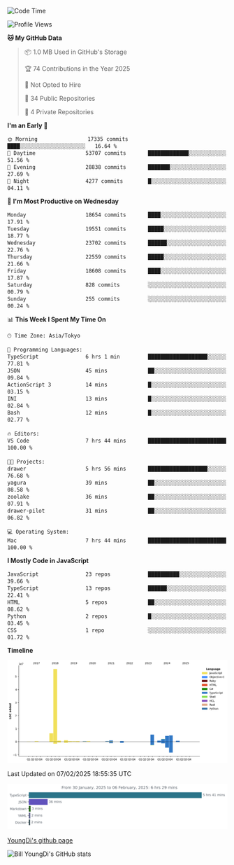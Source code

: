 <!--START_SECTION:waka-->
![Code Time](http://img.shields.io/badge/Code%20Time-1%2C172%20hrs%2016%20mins-blue)

![Profile Views](http://img.shields.io/badge/Profile%20Views-0-blue)

**🐱 My GitHub Data** 

> 📦 1.0 MB Used in GitHub's Storage 
 > 
> 🏆 74 Contributions in the Year 2025
 > 
> 🚫 Not Opted to Hire
 > 
> 📜 34 Public Repositories 
 > 
> 🔑 4 Private Repositories 
 > 
**I'm an Early 🐤** 

```text
🌞 Morning                17335 commits       ████░░░░░░░░░░░░░░░░░░░░░   16.64 % 
🌆 Daytime                53707 commits       █████████████░░░░░░░░░░░░   51.56 % 
🌃 Evening                28838 commits       ███████░░░░░░░░░░░░░░░░░░   27.69 % 
🌙 Night                  4277 commits        █░░░░░░░░░░░░░░░░░░░░░░░░   04.11 % 
```
📅 **I'm Most Productive on Wednesday** 

```text
Monday                   18654 commits       ████░░░░░░░░░░░░░░░░░░░░░   17.91 % 
Tuesday                  19551 commits       █████░░░░░░░░░░░░░░░░░░░░   18.77 % 
Wednesday                23702 commits       ██████░░░░░░░░░░░░░░░░░░░   22.76 % 
Thursday                 22559 commits       █████░░░░░░░░░░░░░░░░░░░░   21.66 % 
Friday                   18608 commits       ████░░░░░░░░░░░░░░░░░░░░░   17.87 % 
Saturday                 828 commits         ░░░░░░░░░░░░░░░░░░░░░░░░░   00.79 % 
Sunday                   255 commits         ░░░░░░░░░░░░░░░░░░░░░░░░░   00.24 % 
```


📊 **This Week I Spent My Time On** 

```text
🕑︎ Time Zone: Asia/Tokyo

💬 Programming Languages: 
TypeScript               6 hrs 1 min         ███████████████████░░░░░░   77.81 % 
JSON                     45 mins             ██░░░░░░░░░░░░░░░░░░░░░░░   09.84 % 
ActionScript 3           14 mins             █░░░░░░░░░░░░░░░░░░░░░░░░   03.15 % 
INI                      13 mins             █░░░░░░░░░░░░░░░░░░░░░░░░   02.84 % 
Bash                     12 mins             █░░░░░░░░░░░░░░░░░░░░░░░░   02.77 % 

🔥 Editors: 
VS Code                  7 hrs 44 mins       █████████████████████████   100.00 % 

🐱‍💻 Projects: 
drawer                   5 hrs 56 mins       ███████████████████░░░░░░   76.68 % 
yagura                   39 mins             ██░░░░░░░░░░░░░░░░░░░░░░░   08.58 % 
zoolake                  36 mins             ██░░░░░░░░░░░░░░░░░░░░░░░   07.91 % 
drawer-pilot             31 mins             ██░░░░░░░░░░░░░░░░░░░░░░░   06.82 % 

💻 Operating System: 
Mac                      7 hrs 44 mins       █████████████████████████   100.00 % 
```

**I Mostly Code in JavaScript** 

```text
JavaScript               23 repos            ██████████░░░░░░░░░░░░░░░   39.66 % 
TypeScript               13 repos            ██████░░░░░░░░░░░░░░░░░░░   22.41 % 
HTML                     5 repos             ██░░░░░░░░░░░░░░░░░░░░░░░   08.62 % 
Python                   2 repos             █░░░░░░░░░░░░░░░░░░░░░░░░   03.45 % 
CSS                      1 repo              ░░░░░░░░░░░░░░░░░░░░░░░░░   01.72 % 
```



**Timeline**

![Lines of Code chart](https://raw.githubusercontent.com/Youngdi/Youngdi/master/assets/bar_graph.png)


 Last Updated on 07/02/2025 18:55:35 UTC
<!--END_SECTION:waka-->

![wakatime](./images/stat.svg)

[YoungDi's github page](https://youngdi.github.io)

![Bill YoungDi's GitHub stats](https://github-readme-stats.vercel.app/api?username=youngdi&count_private=true&show_icons=true)
